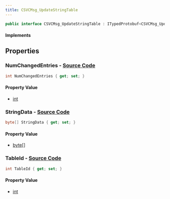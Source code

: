 ```yaml
---
title: CSVCMsg_UpdateStringTable
---
```


```csharp
public interface CSVCMsg_UpdateStringTable : ITypedProtobuf<CSVCMsg_UpdateStringTable>, INativeHandle, INetMessage<CSVCMsg_UpdateStringTable>, IDisposable
```

#### Implements

## Properties

### **NumChangedEntries** - [Source Code](https://github.com/swiftly-solution/swiftlys2/blob/main/managed/src/SwiftlyS2.Generated/Protobufs/Interfaces/CSVCMsg_UpdateStringTable.cs#L21)

```csharp
int NumChangedEntries { get; set; }
```

#### Property Value

- [int](https://learn.microsoft.com/dotnet/api/system.int32)

### **StringData** - [Source Code](https://github.com/swiftly-solution/swiftlys2/blob/main/managed/src/SwiftlyS2.Generated/Protobufs/Interfaces/CSVCMsg_UpdateStringTable.cs#L24)

```csharp
byte[] StringData { get; set; }
```

#### Property Value

- [byte](https://learn.microsoft.com/dotnet/api/system.byte)[]

### **TableId** - [Source Code](https://github.com/swiftly-solution/swiftlys2/blob/main/managed/src/SwiftlyS2.Generated/Protobufs/Interfaces/CSVCMsg_UpdateStringTable.cs#L18)

```csharp
int TableId { get; set; }
```

#### Property Value

- [int](https://learn.microsoft.com/dotnet/api/system.int32)

